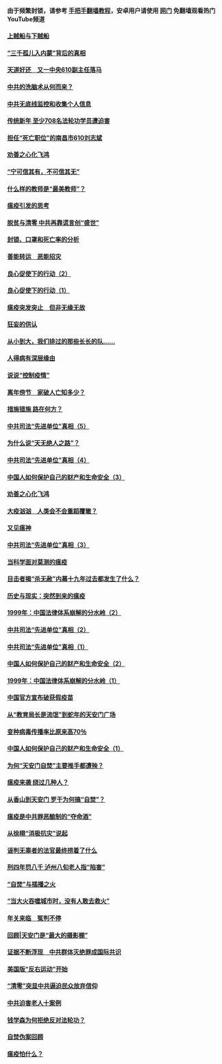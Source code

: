 #### 由于频繁封锁，请参考 [手把手翻墙教程](https://github.com/gfw-breaker/guides/wiki/)，安卓用户请使用 [网门](https://github.com/gfw-breaker/nogfw/blob/master/dl.md?t=03192200) 免翻墙观看热门YouTube频道 

#### [上贼船与下贼船](../pages/19/422276.md?t=03192200) 

#### [“三千孤儿入内蒙”背后的真相](../pages/19/422229.md?t=03192200) 

#### [天道好还　又一中央610副主任落马](../pages/19/422155.md?t=03192200) 

#### [中共的洗脑术从何而来？](../pages/19/422154.md?t=03192200) 

#### [中共无底线监控和收集个人信息](../pages/19/422039.md?t=03192200) 

#### [传统新年 至少708名法轮功学员遭迫害](../pages/19/421946.md?t=03192200) 

#### [担任“死亡职位”的南昌市610刘志斌](../pages/19/421957.md?t=03192200) 

#### [劝善之心化飞鸿](../pages/19/421164.md?t=03192200) 

#### [“宁可信其有，不可信其无”](../pages/19/421691.md?t=03192200) 

#### [什么样的教师是“最美教师”？](../pages/19/421755.md?t=03192200) 

#### [瘟疫引发的思考](../pages/19/421594.md?t=03192200) 

#### [脱贫与清零 中共再靠谎言创“盛世”](../pages/19/421590.md?t=03192200) 

#### [封锁、口罩和死亡率的分析](../pages/19/421495.md?t=03192200) 

#### [善能转运　恶能招灾](../pages/19/421334.md?t=03192200) 

#### [良心促使下的行动（2）](../pages/19/421361.md?t=03192200) 

#### [良心促使下的行动（1）](../pages/19/421302.md?t=03192200) 

#### [瘟疫突发突止　但非无缘无故](../pages/19/421281.md?t=03192200) 

#### [狂妄的供认](../pages/19/421199.md?t=03192200) 

#### [从小到大，我们排过的那些长长的队……](../pages/19/421243.md?t=03192200) 

#### [人得病有深层缘由](../pages/19/420864.md?t=03192200) 

#### [说说“控制疫情”](../pages/19/420831.md?t=03192200) 

#### [离年傍节　家破人亡知多少？](../pages/19/420563.md?t=03192200) 

#### [措施错施  路在何方？](../pages/19/420076.md?t=03192200) 

#### [中共司法“先进单位”真相（5）](../pages/19/419453.md?t=03192200) 

#### [为什么说“天无绝人之路”？](../pages/19/419618.md?t=03192200) 

#### [中共司法“先进单位”真相（4）](../pages/19/419452.md?t=03192200) 

#### [中国人如何保护自己的财产和生命安全（3）](../pages/19/419405.md?t=03192200) 

#### [劝善之心化飞鸿](../pages/19/418758.md?t=03192200) 

#### [大疫汹汹　人类会不会重蹈覆辙？](../pages/19/419691.md?t=03192200) 

#### [又见瘟神](../pages/19/419225.md?t=03192200) 

#### [中共司法“先进单位”真相（3）](../pages/19/419451.md?t=03192200) 

#### [当科学面对莫测的瘟疫](../pages/19/419625.md?t=03192200) 

#### [目击者揭“杀无赦”内幕十九年过去都发生了什么？](../pages/19/419617.md?t=03192200) 

#### [历史与现实：突然到来的瘟疫](../pages/19/419619.md?t=03192200) 

#### [1999年：中国法律体系崩解的分水岭（2）](../pages/19/419455.md?t=03192200) 

#### [中共司法“先进单位”真相（2）](../pages/19/419450.md?t=03192200) 

#### [中共司法“先进单位”真相（1）](../pages/19/419449.md?t=03192200) 

#### [中国人如何保护自己的财产和生命安全（2）](../pages/19/419404.md?t=03192200) 

#### [1999年：中国法律体系崩解的分水岭（1）](../pages/19/419454.md?t=03192200) 

#### [中国官方宣布破获假疫苗](../pages/19/419504.md?t=03192200) 

#### [从“教育局长是流氓”到蛇年的天安门广场](../pages/19/419470.md?t=03192200) 

#### [变种病毒传播率比原来高70％](../pages/19/419456.md?t=03192200) 

#### [中国人如何保护自己的财产和生命安全（1）](../pages/19/419403.md?t=03192200) 

#### [为何“天安门自焚”主要推手都遭殃？](../pages/19/419348.md?t=03192200) 

#### [瘟疫来袭 绕过几种人？](../pages/19/419349.md?t=03192200) 

#### [从香山到天安门 罗干为何搞“自焚”？](../pages/19/419270.md?t=03192200) 

#### [瘟疫是中共罪恶酿制的“夺命酒”](../pages/19/419223.md?t=03192200) 

#### [从徐栩“消极抗灾”说起](../pages/19/419224.md?t=03192200) 

#### [诬判无辜者的法官最终捞着了什么](../pages/19/419268.md?t=03192200) 

#### [刑四年罚八千 泸州八旬老人指“陷害”](../pages/19/419232.md?t=03192200) 

#### [“自焚”与插播之火](../pages/19/419226.md?t=03192200) 

#### [“当大火吞噬城市时，没有人敢去救火”](../pages/19/419077.md?t=03192200) 

#### [年关来临　冤判不停](../pages/19/419093.md?t=03192200) 

#### [回顾|天安门是“最大的摄影棚”](../pages/19/380866.md?t=03192200) 

#### [证据不断浮现　中共群体灭绝罪成国际共识](../pages/19/419031.md?t=03192200) 

#### [美国版“反右运动”开始](../pages/19/419030.md?t=03192200) 

#### [“清零”突显中共逼迫民众放弃信仰](../pages/19/418995.md?t=03192200) 

#### [中共迫害老人十案例](../pages/19/418831.md?t=03192200) 

#### [钱学森为何拒绝反对法轮功？](../pages/19/418905.md?t=03192200) 

#### [自焚伪案回顾](../pages/19/418799.md?t=03192200) 

#### [瘟疫怕什么？](../pages/19/418800.md?t=03192200) 

